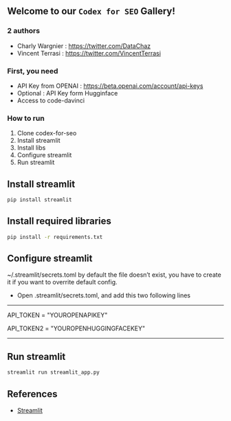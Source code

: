 ## Welcome to our `Codex for SEO` Gallery!

### 2 authors
- Charly Wargnier : https://twitter.com/DataChaz
- Vincent Terrasi : https://twitter.com/VincentTerrasi

### First, you need 
- API Key from OPENAI : https://beta.openai.com/account/api-keys
- Optional : API Key form Hugginface
- Access to code-davinci

### How to run

1. Clone codex-for-seo
2. Install streamlit
3. Install libs
4. Configure streamlit
5. Run streamlit

## Install streamlit

```bash
pip install streamlit
```

## Install required libraries

```bash
pip install -r requirements.txt
```

## Configure streamlit

 ~/.streamlit/secrets.toml by default the file doesn’t exist, you have to create it if you want to overrite default config.
 
 - Open .streamlit/secrets.toml, and add this two following lines
 
 ---
 
 API_TOKEN = "YOUROPENAPIKEY"
 
 API_TOKEN2 = "YOUROPENHUGGINGFACEKEY"
 
 ---

## Run streamlit

```bash
streamlit run streamlit_app.py
```

## References

- [Streamlit](https://www.streamlit.io/)

